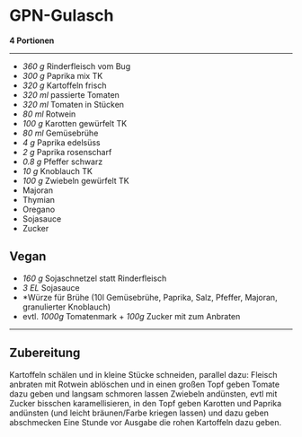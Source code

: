 # GPN-Gulasch

**4 Portionen**

---

- *360 g* Rinderfleisch vom Bug
- *300 g* Paprika mix TK
- *320 g* Kartoffeln frisch
- *320 ml* passierte Tomaten
- *320 ml* Tomaten in Stücken
- *80 ml* Rotwein
- *100 g* Karotten gewürfelt TK
- *80 ml* Gemüsebrühe
- *4 g* Paprika edelsüss
- *2 g* Paprika rosenscharf
- *0.8 g* Pfeffer schwarz
- *10 g* Knoblauch TK
- *100 g* Zwiebeln gewürfelt TK
- Majoran
- Thymian
- Oregano
- Sojasauce
- Zucker

## Vegan

- *160 g* Sojaschnetzel statt Rinderfleisch
- *3 EL* Sojasauce
- *Würze für Brühe (10l Gemüsebrühe, Paprika, Salz, Pfeffer, Majoran, granulierter Knoblauch)
- evtl. *1000g* Tomatenmark + *100g* Zucker mit zum Anbraten

---

## Zubereitung

Kartoffeln schälen und in kleine Stücke schneiden, parallel dazu:
Fleisch anbraten mit Rotwein ablöschen und in einen großen Topf geben
Tomate dazu geben und langsam schmoren lassen
Zwiebeln andünsten, evtl mit Zucker bisschen karamellisieren, in den Topf geben
Karotten und Paprika andünsten (und leicht bräunen/Farbe kriegen lassen) und dazu geben
abschmecken
Eine Stunde vor Ausgabe die rohen Kartoffeln dazu geben.

